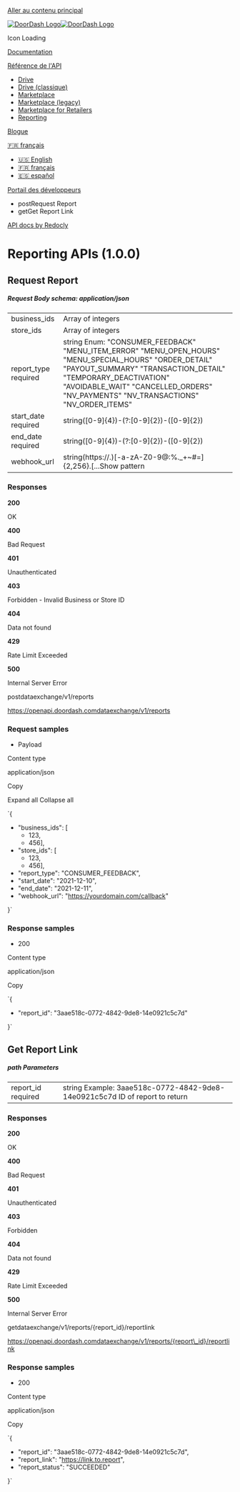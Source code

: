 [Aller au contenu principal](#__docusaurus_skipToContent_fallback)

[![DoorDash Logo](/fr-CA/img/header/developer-logo.svg)![DoorDash Logo](/fr-CA/img/header/developer-logo.svg)](/fr-CA/)

Icon Loading

[Documentation](/fr-CA/docs/welcome)

[Référence de l'API](#)

* [Drive](/fr-CA/api/drive)
* [Drive (classique)](/fr-CA/api/drive_classic)
* [Marketplace](/fr-CA/api/marketplace)
* [Marketplace (legacy)](/fr-CA/api/marketplace_legacy)
* [Marketplace for Retailers](/fr-CA/api/marketplace_v2)
* [Reporting](/fr-CA/api/reporting)

[Blogue](/fr-CA/blog)

[🇫🇷 français](#)

* [🇺🇸 English](/en-US/api/reporting)
* [🇫🇷 français](/fr-CA/api/reporting)
* [🇪🇸 español](/es-US/api/reporting)

[Portail des développeurs](https://developer.doordash.com/portal)

* postRequest Report
* getGet Report Link

[API docs by Redocly](https://redocly.com/redoc/)

# Reporting APIs (1.0.0)

## Request Report

##### Request Body schema: application/json

|  |  |
| --- | --- |
| business\_ids | Array of integers |
| store\_ids | Array of integers |
| report\_type required | string  Enum: "CONSUMER\_FEEDBACK" "MENU\_ITEM\_ERROR" "MENU\_OPEN\_HOURS" "MENU\_SPECIAL\_HOURS" "ORDER\_DETAIL" "PAYOUT\_SUMMARY" "TRANSACTION\_DETAIL" "TEMPORARY\_DEACTIVATION" "AVOIDABLE\_WAIT" "CANCELLED\_ORDERS" "NV\_PAYMENTS" "NV\_TRANSACTIONS" "NV\_ORDER\_ITEMS" |
| start\_date required | string([0-9]{4})-(?:[0-9]{2})-([0-9]{2}) |
| end\_date required | string([0-9]{4})-(?:[0-9]{2})-([0-9]{2}) |
| webhook\_url | string(https:\/\/.)[-a-zA-Z0-9@:%.\_\+~#=]{2,256}\.[...Show pattern |

### Responses

**200** 

OK

**400** 

Bad Request

**401** 

Unauthenticated

**403** 

Forbidden - Invalid Business or Store ID

**404** 

Data not found

**429** 

Rate Limit Exceeded

**500** 

Internal Server Error

postdataexchange/v1/reports

https://openapi.doordash.comdataexchange/v1/reports

### Request samples

* Payload

Content type

application/json

Copy

 Expand all  Collapse all

`{

* "business_ids": [
  + 123,
  + 456],
* "store_ids": [
  + 123,
  + 456],
* "report_type": "CONSUMER_FEEDBACK",
* "start_date": "2021-12-10",
* "end_date": "2021-12-11",
* "webhook_url": "https://yourdomain.com/callback"

}`

### Response samples

* 200

Content type

application/json

Copy

`{

* "report_id": "3aae518c-0772-4842-9de8-14e0921c5c7d"

}`

## Get Report Link

##### path Parameters

|  |  |
| --- | --- |
| report\_id required | string <uuid>  Example:  3aae518c-0772-4842-9de8-14e0921c5c7d  ID of report to return |

### Responses

**200** 

OK

**400** 

Bad Request

**401** 

Unauthenticated

**403** 

Forbidden

**404** 

Data not found

**429** 

Rate Limit Exceeded

**500** 

Internal Server Error

getdataexchange/v1/reports/{report\_id}/reportlink

https://openapi.doordash.comdataexchange/v1/reports/{report\_id}/reportlink

### Response samples

* 200

Content type

application/json

Copy

`{

* "report_id": "3aae518c-0772-4842-9de8-14e0921c5c7d",
* "report_link": "https://link.to.report",
* "report_status": "SUCCEEDED"

}`